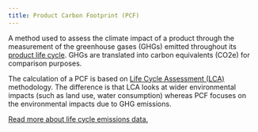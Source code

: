 ```yaml
---
title: Product Carbon Footprint (PCF)
---
```


A method used to assess the climate impact of a product through the measurement of the greenhouse gases (GHGs) emitted throughout its [product life cycle](/glossary#product-life-cycle). GHGs are translated into carbon equivalents (CO2e) for comparison purposes.

The calculation of a PCF is based on [Life Cycle Assessment (LCA)](/glossary#life-cycle-assessment-lca) methodology. The difference is that LCA looks at wider environmental impacts (such as land use, water consumption) whereas PCF focuses on the environmental impacts due to GHG emissions.

[Read more about life cycle emissions data.](../information/lifecycle#life-cycle-emissions-data)
